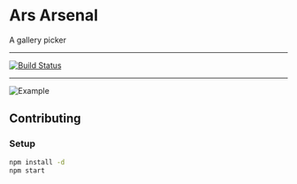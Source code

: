 # Ars Arsenal

A gallery picker

---

[![Build Status](https://travis-ci.org/vigetlabs/ars-arsenal.png?branch=master)](https://travis-ci.org/vigetlabs/ars-arsenal)

---

![Example](http://cl.ly/image/402a0A0X1h1q/photos.gif)

## Contributing

### Setup

```bash
npm install -d
npm start
```
